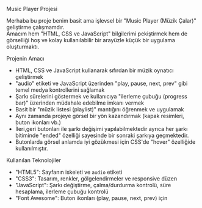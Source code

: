 Music Player Projesi

Merhaba bu proje benim basit ama işlevsel bir "Music Player (Müzik Çalar)" geliştirme çalışmamdır.  
Amacım hem "HTML, CSS ve JavaScript" bilgilerimi pekiştirmek hem de görselliği hoş ve kolay kullanılabilir bir arayüzle küçük bir uygulama oluşturmaktı.  

 Projenin Amacı
 
- HTML, CSS ve JavaScript kullanarak sıfırdan bir müzik oynatıcı geliştirmek  
- "audio" etiketi ve JavaScript üzerinden "play, pause, next, prev" gibi temel medya kontrollerini sağlamak  
- Şarkı sürelerini göstermek ve kullanıcıya "ilerleme çubuğu (progress bar)" üzerinden müdahale edebilme imkanı vermek  
- Basit bir "müzik listesi (playlist)" mantığını öğrenmek ve uygulamak  
- Aynı zamanda projeye görsel bir yön kazandırmak (kapak resimleri, buton ikonları vb.)
- İleri,geri butonları ile şarkı değişimi yapılabilmektedir ayrıca her şarkı bitiminde "ended" özelliği sayesinde bir sonraki şarkıya geçmektedir.
- Butonlarda görsel anlamda iyi gözükmesi için CSS'de "hover" özelliğide kullanılmıştır.

Kullanılan Teknolojiler

- "HTML5": Sayfanın iskeleti ve `audio` etiketi  
- "CSS3": Tasarım, renkler, gölgelendirmeler ve responsive düzen  
- "JavaScript": Şarkı değiştirme, çalma/durdurma kontrolü, süre hesaplama, ilerleme çubuğu kontrolü  
- "Font Awesome": Buton ikonları (play, pause, next, prev) için  
